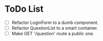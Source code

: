 # ToDo List

- [ ] Refactor LoginForm to a dumb component.
- [ ] Refactor QuestionList to a smart container.
- [ ] Make GET '/question' route a public one.